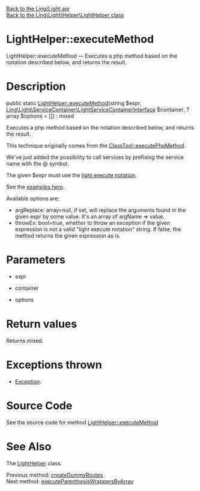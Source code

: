 [Back to the Ling/Light api](https://github.com/lingtalfi/Light/blob/master/doc/api/Ling/Light.md)<br>
[Back to the Ling\Light\Helper\LightHelper class](https://github.com/lingtalfi/Light/blob/master/doc/api/Ling/Light/Helper/LightHelper.md)


LightHelper::executeMethod
================



LightHelper::executeMethod — Executes a php method based on the notation described below, and returns the result.




Description
================


public static [LightHelper::executeMethod](https://github.com/lingtalfi/Light/blob/master/doc/api/Ling/Light/Helper/LightHelper/executeMethod.md)(string $expr, [Ling\Light\ServiceContainer\LightServiceContainerInterface](https://github.com/lingtalfi/Light/blob/master/doc/api/Ling/Light/ServiceContainer/LightServiceContainerInterface.md) $container, ?array $options = []) : mixed




Executes a php method based on the notation described below, and returns the result.



This technique originally comes from the [ClassTool::executePhpMethod](https://github.com/lingtalfi/Bat/blob/master/ClassTool.md#executephpmethod-aka-smart-php-method-call).

We've just added the possibility to call services by prefixing the service name with the @ symbol.


The given $expr must use the [light execute notation](https://github.com/lingtalfi/Light/blob/master/personal/mydoc/pages/notation/light-execute-notation.md).


See the [examples here](https://github.com/lingtalfi/Bat/blob/master/ClassTool.md#executephpmethod-aka-smart-php-method-call).

Available options are:
- argReplace: array=null, if set, will replace the arguments found in the given expr by some value. It's an array of argName => value.
- throwEx: bool=true, whether to throw an exception if the given expression is not a valid "light execute notation" string.
     If false, the method returns the given expression as is.




Parameters
================


- expr

    

- container

    

- options

    


Return values
================

Returns mixed.


Exceptions thrown
================

- [Exception](http://php.net/manual/en/class.exception.php).&nbsp;







Source Code
===========
See the source code for method [LightHelper::executeMethod](https://github.com/lingtalfi/Light/blob/master/Helper/LightHelper.php#L73-L137)


See Also
================

The [LightHelper](https://github.com/lingtalfi/Light/blob/master/doc/api/Ling/Light/Helper/LightHelper.md) class.

Previous method: [createDummyRoutes](https://github.com/lingtalfi/Light/blob/master/doc/api/Ling/Light/Helper/LightHelper/createDummyRoutes.md)<br>Next method: [executeParenthesisWrappersByArray](https://github.com/lingtalfi/Light/blob/master/doc/api/Ling/Light/Helper/LightHelper/executeParenthesisWrappersByArray.md)<br>

